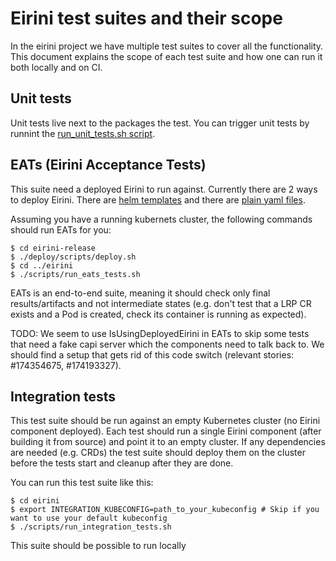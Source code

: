 # Eirini test suites and their scope

In the eirini project we have multiple test suites to cover all the functionality. This document explains the scope of each test suite
and how one can run it both locally and on CI.

## Unit tests

Unit tests live next to the packages the test. You can trigger unit tests by runnint the [run_unit_tests.sh script](https://github.com/cloudfoundry-incubator/eirini/blob/wip-no-eirini-instance/scripts/run_unit_tests.sh).

## EATs (Eirini Acceptance Tests)

This suite need a deployed Eirini to run against. Currently there are 2 ways to deploy Eirini. There are [helm templates](https://github.com/cloudfoundry-incubator/eirini-release/tree/master/helm) and there are [plain yaml files](https://github.com/cloudfoundry-incubator/eirini-release/tree/master/deploy).

Assuming you have a running kubernets cluster, the following commands should run EATs for you:

```
$ cd eirini-release
$ ./deploy/scripts/deploy.sh
$ cd ../eirini
$ ./scripts/run_eats_tests.sh
```

EATs is an end-to-end suite, meaning it should check only final results/artifacts and not intermediate states (e.g. don't test that a LRP CR exists and a Pod is created, check its container is running as expected).

TODO:
  We seem to use IsUsingDeployedEirini in EATs to skip some tests that need a fake capi server which the components need to talk back to. We should find a setup that gets rid of this code switch (relevant stories: #174354675, #174193327).

## Integration tests

This test suite should be run against an empty Kubernetes cluster (no Eirini component deployed). Each test should run a single Eirini component (after building it from source) and point it to an empty cluster. If any dependencies are needed (e.g. CRDs) the test suite should deploy them on the cluster before the tests start and cleanup after they are done.

You can run this test suite like this:

```
$ cd eirini
$ export INTEGRATION_KUBECONFIG=path_to_your_kubeconfig # Skip if you want to use your default kubeconfig
$ ./scripts/run_integration_tests.sh
```

This suite should be possible to run locally
